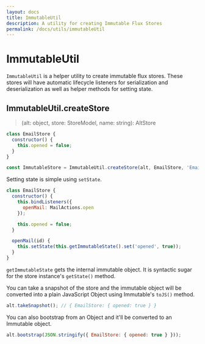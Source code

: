 ```yaml
---
layout: docs
title: ImmutableUtil
description: A utility for creating Immutable Flux Stores
permalink: /docs/utils/immutableUtil
---
```


# ImmutableUtil

`ImmutableUtil` is a helper utility to create immutable flux stores. These stores will have automatic lifecycle listeners for serialization and deserialization as well as helper methods for setting state.

## ImmutableUtil.createStore

> (alt: object, store: StoreModel, name: string): AltStore

```js
class EmailStore {
  constructor() {
    this.opened = false;
  }
}

const ImmutableStore = ImmutableUtil.createStore(alt, EmailStore, 'EmailStore');
```

Setting state is simple using `setState`.

```js
class EmailStore {
  constructor() {
    this.bindListeners({
      openMail: MailActions.open
    });

    this.opened = false;
  }

  openMail(id) {
    this.setState(this.getImmutableState().set('opened', true));
  }
}
```

`getImmutableState` gets the internal immutable object. It is syntactic sugar for the store instance's `getState()` method.

You can take a snapshot of the store and the immutable object will be converted into a plain JavaScript Object using Immutable's `toJS()` method.

```js
alt.takeSnapshot(); // { EmailStore: { opened: true } }
```

You can also bootstrap from an Object and it'll be converted to an Immutable object.

```js
alt.bootstrap(JSON.stringify({ EmailStore: { opened: true } }));
```
